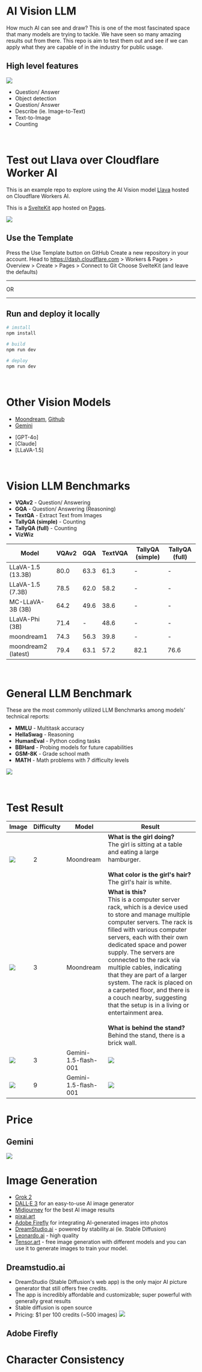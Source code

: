 # AI Vision LLM
How much AI can see and draw? This is one of the most fascinated space that many models are trying to tackle. We have seen so many amazing results out from there. This repo is aim to test them out and see if we can apply what they are capable of in the industry for public usage.

## High level features
![](docs/ai-vision-llm-features.png)
<br>
* Question/ Answer
* Object detection
* Question/ Answer
* Describe (ie. Image-to-Text)
* Text-to-Image
* Counting

<br>

# Test out Llava over Cloudflare Worker AI

This is an example repo to explore using the AI Vision model [Llava](https://developers.cloudflare.com/workers-ai/models/llava-1.5-7b-hf/) hosted on Cloudflare Workers AI.

This is a [SvelteKit](https://kit.svelte.dev/) app hosted on [Pages](https://pages.cloudflare.com).


[<img src="https://img.youtube.com/vi/MLbo7MGY_lU/0.jpg">](https://youtu.be/MLbo7MGY_lU "AI Can See Clearly Now - YouTube walkthrough")
<br>

## Use the Template

Press the Use Template button on GitHub
Create a new repository in your account.
Head to https://dash.cloudflare.com > Workers & Pages > Overview > Create > Pages > Connect to Git
Choose SvelteKit (and leave the defaults)

---

OR

---

## Run and deploy it locally

```bash
# imstall
npm install

# build
npm run dev

# deploy
npm run dev
```
<br>

# Other Vision Models
* [Moondream](https://moondream.ai/playground), [Github](https://github.com/vikhyat/moondream/blob/main/README.md)
* [Gemini](https://cloud.google.com/vertex-ai/generative-ai/docs/multimodal/gemini-experimental)
- [GPT-4o]
- [Claude]
- [LLaVA-1.5]

<br>

# Vision LLM Benchmarks
* **VQAv2** - Question/ Answering
* **GQA** - Question/ Answering (Reasoning)
* **TextQA** - Extract Text from Images
* **TallyQA (simple)** - Counting
* **TallyQA (full)** - Counting
* **VizWiz** 

| Model | VQAv2 | GQA | TextVQA | TallyQA (simple) | TallyQA (full) |
| --- | --- | --- | --- | --- | --- |
| LLaVA-1.5 (13.3B) | 80.0 | 63.3 | 61.3 | - | - |
| LLaVA-1.5 (7.3B) | 78.5 | 62.0 | 58.2 | - | - |
| MC-LLaVA-3B (3B) | 64.2 | 49.6 | 38.6 | - | - |
| LLaVA-Phi (3B) | 71.4 | - | 48.6 | - | - |
| moondream1 | 74.3 | 56.3 | 39.8 | - | - |
| moondream2 (latest) | 79.4 | 63.1 | 57.2 | 82.1 | 76.6 |

<br>

# General LLM Benchmark
These are the most commonly utilized LLM Benchmarks among models’ technical reports:

* **MMLU** - Multitask accuracy
* **HellaSwag** - Reasoning
* **HumanEval** - Python coding tasks
* **BBHard** - Probing models for future capabilities
* **GSM-8K** - Grade school math
* **MATH** - Math problems with 7 difficulty levels

![](docs/llm-benchmark2.png)


<br>

# Test Result

| Image | Difficulty | Model | Result |
| --- | --- | --- | --- |
| ![](test/benchmark/images/image-anime-d2.jpg) | 2 | Moondream | **What is the girl doing?**<br>The girl is sitting at a table and eating a large hamburger.<br><br>**What color is the girl's hair?**<br>The girl's hair is white. |
| ![](test/benchmark/images/product-hardware.jpg) | 3 | Moondream | **What is this?**<br>This is a computer server rack, which is a device used to store and manage multiple computer servers. The rack is filled with various computer servers, each with their own dedicated space and power supply. The servers are connected to the rack via multiple cables, indicating that they are part of a larger system. The rack is placed on a carpeted floor, and there is a couch nearby, suggesting that the setup is in a living or entertainment area.<br><br>**What is behind the stand?**<br>Behind the stand, there is a brick wall. |
| ![](test/benchmark/images/table-price-d3.png) | 3 | Gemini-1.5-flash-001 | ![](test/results/gemini/table-model-cost_result.png) |
| ![](test/benchmark/images/table-formula-d9.png) | 9 | Gemini-1.5-flash-001 | ![](test/results/gemini/table-formula-d9_result.png) |


# Price
## Gemini
![](docs/gemini-pricing.png)
<br>

# Image Generation
* [Grok 2]()
* [DALL·E 3]() for an easy-to-use AI image generator
* [Midjourney](https://www.midjourney.com/explore?tab=top_month) for the best AI image results
* [pixai.art](https://pixai.art/generator/image)
* [Adobe Firefly]() for integrating AI-generated images into photos
* [DreamStudio.ai](https://dreamstudio.ai) - powered by stability.ai (ie. Stable Diffusion)
* [Leonardo.ai](https://app.leonardo.ai/) - high quality
* [Tensor.art](https://tensor.art/) - free image generation with different models and you can use it to generate images to train your model.

## Dreamstudio.ai
* DreamStudio (Stable Diffusion's web app) is the only major AI picture generator that still offers free credits. 
* The app is incredibly affordable and customizable; super powerful with generally great results
* Stable diffusion is open source
* Pricing: $1 per 100 credits (~500 images)
![](docs/dreamstudio.png)

## Adobe Firefly

# Character Consistency